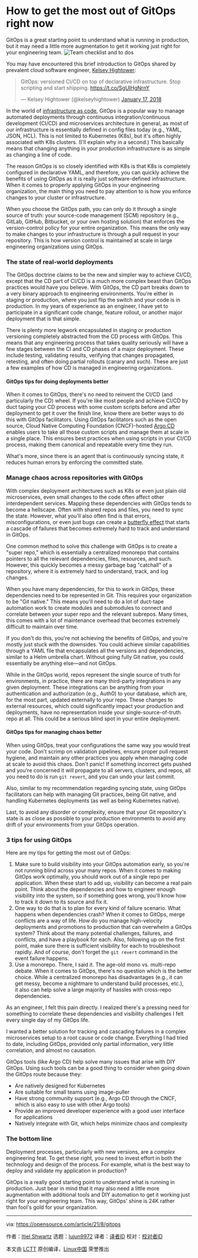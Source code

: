[#]: subject: "How to get the most out of GitOps right now"
[#]: via: "https://opensource.com/article/21/8/gitops"
[#]: author: "Itiel Shwartz https://opensource.com/users/itielschwartz2021"
[#]: collector: "lujun9972"
[#]: translator: " "
[#]: reviewer: " "
[#]: publisher: " "
[#]: url: " "

How to get the most out of GitOps right now
======
GitOps is a great starting point to understand what is running in
production, but it may need a little more augmentation to get it working
just right for your engineering team.
![Team checklist and to dos][1]

You may have encountered this brief introduction to GitOps shared by prevalent cloud software engineer, [Kelsey Hightower][2]:

> GitOps: versioned CI/CD on top of declarative infrastructure. Stop scripting and start shipping. <https://t.co/SgUlHgNrnY>
>
> — Kelsey Hightower (@kelseyhightower) [January 17, 2018][3]

In the world of [infrastructure as code][4], GitOps is a popular way to manage automated deployments through continuous integration/continuous development (CI/CD) and microservices architecture in general, as most of our infrastructure is essentially defined in config files today (e.g., YAML, JSON, HCL). This is not limited to Kubernetes (K8s), but it's often highly associated with K8s clusters. (I'll explain why in a second.) This basically means that changing anything in your production infrastructure is as simple as changing a line of code.

The reason GitOps is so closely identified with K8s is that K8s is completely configured in declarative YAML, and therefore, you can quickly achieve the benefits of using GitOps as it is really just software-defined infrastructure. When it comes to properly applying GitOps in your engineering organization, the main thing you need to pay attention to is how you enforce changes to your cluster or infrastructure.

When you choose the GitOps path, you can only do it through a single source of truth: your source-code management (SCM) repository (e.g., GitLab, GitHub, Bitbucket, or your own hosting solution) that enforces the version-control policy for your entire organization. This means the only way to make changes to your infrastructure is through a pull request in your repository. This is how version control is maintained at scale in large engineering organizations using GitOps.

### The state of real-world deployments

The GitOps doctrine claims to be the new and simpler way to achieve CI/CD, except that the CD part of CI/CD is a much more complex beast than GitOps practices would have you believe. With GitOps, the CD part breaks down to a very binary approach to engineering environments. You're either in staging or production, where you just flip the switch and your code is in production. In my years of experience as an engineer, I have yet to participate in a significant code change, feature rollout, or another major deployment that is that simple.

There is plenty more legwork encapsulated in staging or production versioning completely abstracted from the CD process with GitOps. This means that any engineering process that takes quality seriously will have a few stages between the CI and CD phases of a major deployment. These include testing, validating results, verifying that changes propagated, retesting, and often doing partial rollouts (canary and such). These are just a few examples of how CD is managed in engineering organizations.

#### GitOps tips for doing deployments better

When it comes to GitOps, there's no need to reinvent the CI/CD (and particularly the CD) wheel. If you're like most people and achieve CI/CD by duct taping your CD process with some custom scripts before and after deployment to get it over the finish line, know there are better ways to do this with GitOps facilitators. Using GitOps facilitators such as the open source, Cloud Native Computing Foundation (CNCF)-hosted [Argo CD][5] enables users to take all those custom scripts and manage them at scale in a single place. This ensures best practices when using scripts in your CI/CD process, making them canonical and repeatable every time they run.

What's more, since there is an agent that is continuously syncing state, it reduces human errors by enforcing the committed state.

### Manage chaos across repositories with GitOps

With complex deployment architectures such as K8s or even just plain old microservices, even small changes to the code often affect other interdependent services. Mapping these dependencies with GitOps tends to become a hellscape. Often with shared repos and files, you need to sync the state. However, what you'll also often find is that errors, misconfigurations, or even just bugs can create a [butterfly effect][6] that starts a cascade of failures that becomes extremely hard to track and understand in GitOps.

One common method to solve this challenge with GitOps is to create a "super repo," which is essentially a centralized monorepo that contains pointers to all the relevant dependencies, files, resources, and such. However, this quickly becomes a messy garbage bag "catchall" of a repository, where it is extremely hard to understand, track, and log changes.

When you have many dependencies, for this to work in GitOps, these dependencies need to be represented in Git. This requires your organization to be "Git native." This means you'll need to do a lot of duct-tape automation work to create modules and submodules to connect and correlate between your super repo and the relevant subrepos. Many times, this comes with a lot of maintenance overhead that becomes extremely difficult to maintain over time.

If you don't do this, you're not achieving the benefits of GitOps, and you're mostly just stuck with the downsides. You could achieve similar capabilities through a YAML file that encapsulates all the versions and dependencies, similar to a Helm umbrella chart. Without going fully Git native, you could essentially be anything else—and not GitOps.

While in the GitOps world, repos represent the single source of truth for environments, in practice, there are many third-party integrations in any given deployment. These integrations can be anything from your authentication and authorization (e.g., Auth0) to your database, which are, for the most part, updated externally to your repo. These changes to external resources, which could significantly impact your production and deployments, have no representation inside your single-source-of-truth repo at all. This could be a serious blind spot in your entire deployment.

#### GitOps tips for managing chaos better

When using GitOps, treat your configurations the same way you would treat your code. Don't scrimp on validation pipelines, ensure proper pull request hygiene, and maintain any other practices you apply when managing code at scale to avoid this chaos. Don't panic! If something incorrect gets pushed and you're concerned it will propagate to all servers, clusters, and repos, all you need to do is run `git revert`, and you can undo your last commit.

Also, similar to my recommendation regarding syncing state, using GitOps facilitators can help with managing Git practices, being Git native, and handling Kubernetes deployments (as well as being Kubernetes native).

Last, to avoid any disorder or complexity, ensure that your Git repository's state is as close as possible to your production environments to avoid any drift of your environments from your GitOps operation.

### 3 tips for using GitOps

Here are my tips for getting the most out of GitOps:

  1. Make sure to build visibility into your GitOps automation early, so you're not running blind across your many repos. When it comes to making GitOps work optimally, you should work out of a single repo per application. When these start to add up, visibility can become a real pain point. Think about the dependencies and how to engineer enough visibility into the system, so if something goes wrong, you'll know how to track it down to its source and fix it.
  2. One way to do that is to plan for every kind of failure scenario. What happens when dependencies crash? When it comes to GitOps, merge conflicts are a way of life. How do you manage high-velocity deployments and promotions to production that can overwhelm a GitOps system? Think about the many potential challenges, failures, and conflicts, and have a playbook for each. Also, following up on the first point, make sure there is sufficient visibility for each to troubleshoot rapidly. And of course, don't forget the `git revert` command in the event failure happens.
  3. Use a monorepo. There, I said it. The age-old mono vs. multi-repo debate. When it comes to GitOps, there's no question which is the better choice. While a centralized monorepo has disadvantages (e.g., it can get messy, become a nightmare to understand build processes, etc.), it also can help solve a large majority of hassles with cross-repo dependencies.



As an engineer, I felt this pain directly. I realized there's a pressing need for something to correlate these dependencies and visibility challenges I felt every single day of my GitOps life.

I wanted a better solution for tracking and cascading failures in a complex microservices setup to a root cause or code change. Everything I had tried to date, including GitOps, provided only partial information, very little correlation, and almost no causation.

GitOps tools (like Argo CD) help solve many issues that arise with DIY GitOps. Using such tools can be a good thing to consider when going down the GitOps route because they:

  * Are natively designed for Kubernetes
  * Are suitable for small teams using image-puller
  * Have strong community support (e.g., Argo CD through the CNCF, which is also easy to use with other Argo tools)
  * Provide an improved developer experience with a good user interface for applications
  * Natively integrate with Git, which helps minimize chaos and complexity



### The bottom line

Deployment processes, particularly with new versions, are a _complex_ engineering feat. To get these right, you need to invest effort in both the technology and design of the process. For example, what is the best way to deploy and validate my application in production?

GitOps is a really good starting point to understand what is running in production. Just bear in mind that it may also need a little more augmentation with additional tools and DIY automation to get it working just right for your engineering team. This way, GitOps' shine is 24K rather than fool's gold for your organization.

--------------------------------------------------------------------------------

via: https://opensource.com/article/21/8/gitops

作者：[Itiel Shwartz][a]
选题：[lujun9972][b]
译者：[译者ID](https://github.com/译者ID)
校对：[校对者ID](https://github.com/校对者ID)

本文由 [LCTT](https://github.com/LCTT/TranslateProject) 原创编译，[Linux中国](https://linux.cn/) 荣誉推出

[a]: https://opensource.com/users/itielschwartz2021
[b]: https://github.com/lujun9972
[1]: https://opensource.com/sites/default/files/styles/image-full-size/public/lead-images/todo_checklist_team_metrics_report.png?itok=oB5uQbzf (Team checklist and to dos)
[2]: https://twitter.com/kelseyhightower
[3]: https://twitter.com/kelseyhightower/status/953638870888849408?ref_src=twsrc%5Etfw
[4]: https://www.redhat.com/en/topics/automation/what-is-infrastructure-as-code-iac
[5]: https://argoproj.github.io/argo-cd/
[6]: https://en.wikipedia.org/wiki/Butterfly_effect
